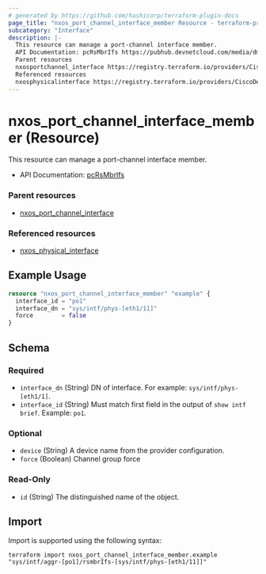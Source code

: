 ```yaml
---
# generated by https://github.com/hashicorp/terraform-plugin-docs
page_title: "nxos_port_channel_interface_member Resource - terraform-provider-nxos"
subcategory: "Interface"
description: |-
  This resource can manage a port-channel interface member.
  API Documentation: pcRsMbrIfs https://pubhub.devnetcloud.com/media/dme-docs-10-2-2/docs/Interfaces/pc:RsMbrIfs/
  Parent resources
  nxosportchannel_interface https://registry.terraform.io/providers/CiscoDevNet/nxos/latest/docs/resources/port_channel_interface
  Referenced resources
  nxosphysicalinterface https://registry.terraform.io/providers/CiscoDevNet/nxos/latest/docs/resources/physical_interface
---
```


# nxos_port_channel_interface_member (Resource)

This resource can manage a port-channel interface member.

- API Documentation: [pcRsMbrIfs](https://pubhub.devnetcloud.com/media/dme-docs-10-2-2/docs/Interfaces/pc:RsMbrIfs/)

### Parent resources

- [nxos_port_channel_interface](https://registry.terraform.io/providers/CiscoDevNet/nxos/latest/docs/resources/port_channel_interface)

### Referenced resources

- [nxos_physical_interface](https://registry.terraform.io/providers/CiscoDevNet/nxos/latest/docs/resources/physical_interface)

## Example Usage

```terraform
resource "nxos_port_channel_interface_member" "example" {
  interface_id = "po1"
  interface_dn = "sys/intf/phys-[eth1/11]"
  force        = false
}
```

<!-- schema generated by tfplugindocs -->
## Schema

### Required

- `interface_dn` (String) DN of interface. For example: `sys/intf/phys-[eth1/1]`.
- `interface_id` (String) Must match first field in the output of `show intf brief`. Example: `po1`.

### Optional

- `device` (String) A device name from the provider configuration.
- `force` (Boolean) Channel group force

### Read-Only

- `id` (String) The distinguished name of the object.

## Import

Import is supported using the following syntax:

```shell
terraform import nxos_port_channel_interface_member.example "sys/intf/aggr-[po1]/rsmbrIfs-[sys/intf/phys-[eth1/11]]"
```
